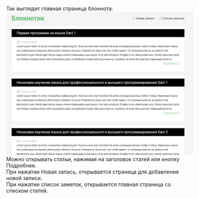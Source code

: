 Так выглядит главная страница блокнота:
![Image alt](https://github.com/MariyaBBB/Notepad/blob/main/notepad.png)
Можно открывать статьи, нажимая на заголовок статей или кнопку Подробнее. <br/>
При нажатии Новая запись, открывается страница для добавления новой записи.<br/>
При нажатии список заметок, открывается главная страница со списком статей.<br/>
